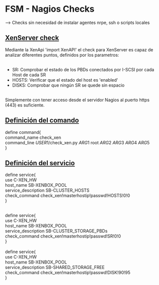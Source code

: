 FSM - Nagios Checks
=============
--> Checks sin necesidad de instalar agentes nrpe, ssh o scripts locales

<u>XenServer check</u>
-----------------
Mediante la XenApi 'import XenAPI' el check para XenServer es capaz de analizar diferentes puntos, definidos por los parametros:<br><br>
- SR: Comprobar el estado de los PBDs conectados por I-SCSI por cada Host de cada SR <br>
- HOSTS: Verificar que el estado del host es 'enabled'<br>
- DISKS: Comprobar que ningún SR se quede sin espacio <br>
<br>
Simplemente con tener acceso desde el servidor Nagios al puerto https (443) es suficiente.

<u>Definición del comando</u>
-----------------------
define command{
<br>        command_name check_xen
<br>         command_line $USER1$/check_xen.py $ARG1$ root $ARG2$ $ARG3$ $ARG4$ $ARG5$
<br>         }

<u>Definición del servicio</u>
-----------------------
define service{
<br>        use                             C-XEN_HW
<br>        host_name                       SB-XENBOX_POOL 
<br>        service_description             SB-CLUSTER_HOSTS
<br>       check_command                   check_xen!masterhostip!passwd!HOSTS!0!0 
<br>        }

<br>define service{
<br>        use                             C-XEN_HW
<br>        host_name                       SB-XENBOX_POOL
<br>       service_description             SB-CLUSTER_STORAGE_PBDs
<br>       check_command                   check_xen!masterhostip!passwd!SR!0!0
<br>        }
<br>
<br>define service{
<br>        use                             C-XEN_HW
<br>        host_name                       SB-XENBOX_POOL
<br>        service_description             SB-SHARED_STORAGE_FREE
<br>        check_command                   check_xen!masterhostip!passwd!DISK!90!95
<br>        }
